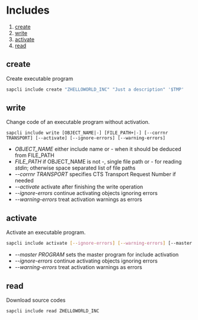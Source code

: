 # Includes

1. [create](#create)
2. [write](#write)
3. [activate](#activate)
4. [read](#read)

## create

Create executable program

```bash
sapcli include create "ZHELLOWORLD_INC" "Just a description" '$TMP'
```

## write

Change code of an executable program without activation.

```
sapcli include write [OBJECT_NAME|-] [FILE_PATH+|-] [--corrnr TRANSPORT] [--activate] [--ignore-errors] [--warning-errors]
```

* _OBJECT\_NAME_ either include name or - when it should be deduced from FILE\_PATH
* _FILE\_PATH_ if OBJECT\_NAME is not -, single file path or - for reading _stdin_; otherwise space separated list of file paths
* _--corrnr TRANSPORT_ specifies CTS Transport Request Number if needed
* _--activate_ activate after finishing the write operation
* _--ignore-errors_ continue activating objects ignoring errors
* _--warning-errors_ treat activation warnings as errors

## activate

Activate an executable program.

```bash
sapcli include activate [--ignore-errors] [--warning-errors] [--master ZHELLOWORLD] NAME NAME ...
```

* _--master PROGRAM_ sets the master program for include activation
* _--ignore-errors_ continue activating objects ignoring errors
* _--warning-errors_ treat activation warnings as errors

## read

Download source codes

```bash
sapcli include read ZHELLOWORLD_INC
```
